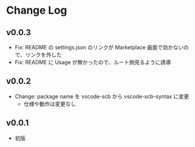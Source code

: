 # Change Log

## v0.0.3
- Fix: README の settings.json のリンクが Marketplace 画面で効かないので、リンクを外した
- Fix: README に Usage が無かったので、ルート側見るように誘導

## v0.0.2
- Change: package name を vscode-scb から vscode-scb-syntax に変更
    - 仕様や動作は変更なし

## v0.0.1
- 初版
